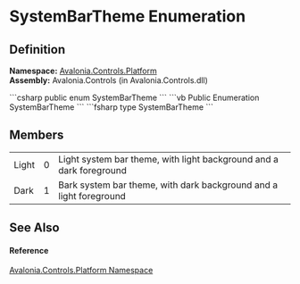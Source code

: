# SystemBarTheme Enumeration




## Definition
**Namespace:** <a href="N_Avalonia_Controls_Platform">Avalonia.Controls.Platform</a>  
**Assembly:** Avalonia.Controls (in Avalonia.Controls.dll)

<Tabs groupId="api-code-preview">
<TabItem value="csharp" label="C#">
```csharp
public enum SystemBarTheme
```
</TabItem>
<TabItem value="vb" label="VB">
```vb
Public Enumeration SystemBarTheme
```
</TabItem>
<TabItem value="fsharp" label="F#">
```fsharp
type SystemBarTheme
```
</TabItem>
</Tabs>



## Members
<table>
<tr>
<td>Light</td>
<td>0</td>
<td>Light system bar theme, with light background and a dark foreground</td>
</tr>
<tr>
<td>Dark</td>
<td>1</td>
<td>Bark system bar theme, with dark background and a light foreground</td>
</tr>
</table>

## See Also


#### Reference
<a href="N_Avalonia_Controls_Platform">Avalonia.Controls.Platform Namespace</a>  

